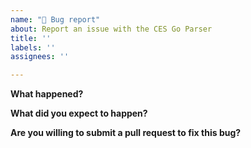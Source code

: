 ```yaml
---
name: "🐞 Bug report"
about: Report an issue with the CES Go Parser
title: ''
labels: ''
assignees: ''

---
```


**What happened?**

**What did you expect to happen?**

**Are you willing to submit a pull request to fix this bug?**

